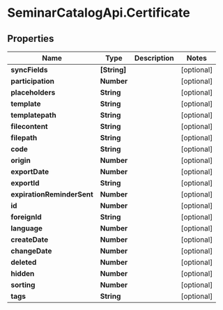 # SeminarCatalogApi.Certificate

## Properties
Name | Type | Description | Notes
------------ | ------------- | ------------- | -------------
**syncFields** | **[String]** |  | [optional] 
**participation** | **Number** |  | [optional] 
**placeholders** | **String** |  | [optional] 
**template** | **String** |  | [optional] 
**templatepath** | **String** |  | [optional] 
**filecontent** | **String** |  | [optional] 
**filepath** | **String** |  | [optional] 
**code** | **String** |  | [optional] 
**origin** | **Number** |  | [optional] 
**exportDate** | **Number** |  | [optional] 
**exportId** | **String** |  | [optional] 
**expirationReminderSent** | **Number** |  | [optional] 
**id** | **Number** |  | [optional] 
**foreignId** | **String** |  | [optional] 
**language** | **Number** |  | [optional] 
**createDate** | **Number** |  | [optional] 
**changeDate** | **Number** |  | [optional] 
**deleted** | **Number** |  | [optional] 
**hidden** | **Number** |  | [optional] 
**sorting** | **Number** |  | [optional] 
**tags** | **String** |  | [optional] 


